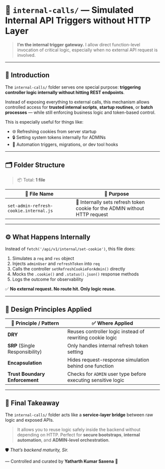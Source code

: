 # 🧬 `internal-calls/` — Simulated Internal API Triggers without HTTP Layer

> **I’m the internal trigger gateway.** I allow direct function-level invocation of critical logic, especially when no external API request is involved.

---

## 📖 **Introduction**

The `internal-calls/` folder serves one special purpose: **triggering controller logic internally without hitting REST endpoints**.

Instead of exposing everything to external calls, this mechanism allows controlled access for **trusted internal scripts**, **startup routines**, or **batch processes** — while still enforcing business logic and token-based control.

This is especially useful for things like:

- 🌐 Refreshing cookies from server startup
- 🔒 Setting system tokens internally for ADMINs
- 🤖 Automation triggers, migrations, or dev tool hooks

---

## 🗂️ **Folder Structure**

> 📦 Total: **1 file**

| 🧩 File Name                              | 📄 Purpose                                                                 |
| ---------------------------------------- | ------------------------------------------------------------------------- |
| `set-admin-refresh-cookie.internal.js`   | 🍪 Internally sets refresh token cookie for the ADMIN without HTTP request |

---

## ⚙️ **What Happens Internally**

Instead of `fetch('/api/v1/internal/set-cookie')`, this file does:

1. Simulates a `req` and `res` object
2. Injects `adminUser` and `refreshToken` into `req`
3. Calls the controller `setRefreshCookieForAdmin()` directly
4. Mocks the `.cookie()` and `.status().json()` response methods
5. Logs the outcome for observability

✅ **No external request. No route hit. Only logic reuse.**

---

## 🧠 **Design Principles Applied**

| 🧱 Principle / Pattern          | ✅ Where Applied                                                 |
| ------------------------------ | ---------------------------------------------------------------- |
| **DRY**                        | Reuses controller logic instead of rewriting cookie logic        |
| **SRP** (Single Responsibility)| Only handles internal refresh token setting                      |
| **Encapsulation**              | Hides request-response simulation behind one function            |
| **Trust Boundary Enforcement** | Checks for `ADMIN` user type before executing sensitive logic    |

---

## 🎯 **Final Takeaway**

The `internal-calls/` folder acts like a **service-layer bridge** between raw logic and exposed APIs.

> It allows you to reuse logic safely inside the backend without depending on HTTP. Perfect for **secure bootstraps**, **internal automation**, and **ADMIN-level orchestration**.

🛡️ *That’s backend maturity, Sir.*

— Controlled and curated by **Yatharth Kumar Saxena** 🔐
